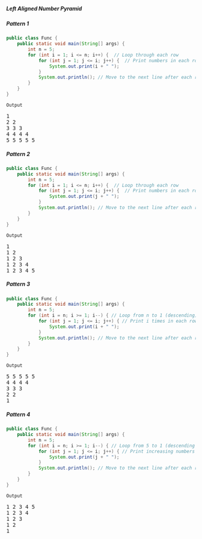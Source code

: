 <h5>Left Aligned Number Pyramid</h5>
<h5>Pattern 1</h5>

```java
public class Func {
    public static void main(String[] args) {
        int n = 5;
        for (int i = 1; i <= n; i++) {  // Loop through each row
            for (int j = 1; j <= i; j++) {  // Print numbers in each row
                System.out.print(i + " "); 
            }
            System.out.println(); // Move to the next line after each row
        }
    }
}
```
`Output`

<pre>
1 
2 2 
3 3 3 
4 4 4 4 
5 5 5 5 5 
</pre>

<h5>Pattern 2</h5>

```java
public class Func {
    public static void main(String[] args) {
        int n = 5;
        for (int i = 1; i <= n; i++) {  // Loop through each row
            for (int j = 1; j <= i; j++) {  // Print numbers in each row
                System.out.print(j + " "); 
            }
            System.out.println(); // Move to the next line after each row
        }
    }
}
```

`Output`

<pre>
1 
1 2 
1 2 3 
1 2 3 4 
1 2 3 4 5 
</pre>

<h5>Pattern 3</h5>

```java
public class Func {
    public static void main(String[] args) {
        int n = 5;
        for (int i = n; i >= 1; i--) { // Loop from n to 1 (descending)
            for (int j = 1; j <= i; j++) { // Print i times in each row
                System.out.print(i + " ");
            }
            System.out.println(); // Move to the next line after each row
        }
    }
}
```
`Output`

<pre>
5 5 5 5 5 
4 4 4 4 
3 3 3 
2 2 
1 
</pre>

<h5>Pattern 4</h5>

```java
public class Func {
    public static void main(String[] args) {
        int n = 5;
        for (int i = n; i >= 1; i--) { // Loop from 5 to 1 (descending rows)
            for (int j = 1; j <= i; j++) { // Print increasing numbers in each row
                System.out.print(j + " ");
            }
            System.out.println(); // Move to the next line after each row
        }
    }
}
```
`Output`

<pre>
1 2 3 4 5 
1 2 3 4 
1 2 3 
1 2 
1 
</pre>
